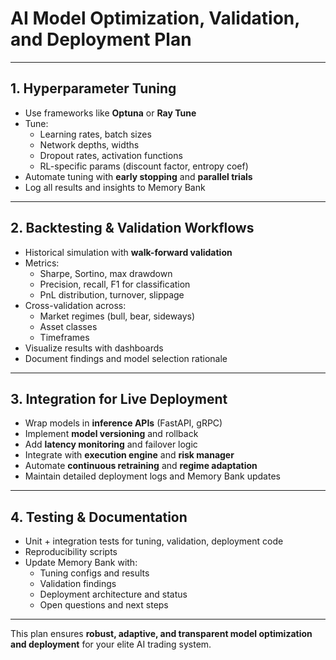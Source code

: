 # AI Model Optimization, Validation, and Deployment Plan

---

## 1. **Hyperparameter Tuning**

- Use frameworks like **Optuna** or **Ray Tune**
- Tune:
  - Learning rates, batch sizes
  - Network depths, widths
  - Dropout rates, activation functions
  - RL-specific params (discount factor, entropy coef)
- Automate tuning with **early stopping** and **parallel trials**
- Log all results and insights to Memory Bank

---

## 2. **Backtesting & Validation Workflows**

- Historical simulation with **walk-forward validation**
- Metrics:
  - Sharpe, Sortino, max drawdown
  - Precision, recall, F1 for classification
  - PnL distribution, turnover, slippage
- Cross-validation across:
  - Market regimes (bull, bear, sideways)
  - Asset classes
  - Timeframes
- Visualize results with dashboards
- Document findings and model selection rationale

---

## 3. **Integration for Live Deployment**

- Wrap models in **inference APIs** (FastAPI, gRPC)
- Implement **model versioning** and rollback
- Add **latency monitoring** and failover logic
- Integrate with **execution engine** and **risk manager**
- Automate **continuous retraining** and **regime adaptation**
- Maintain detailed deployment logs and Memory Bank updates

---

## 4. **Testing & Documentation**

- Unit + integration tests for tuning, validation, deployment code
- Reproducibility scripts
- Update Memory Bank with:
  - Tuning configs and results
  - Validation findings
  - Deployment architecture and status
  - Open questions and next steps

---

This plan ensures **robust, adaptive, and transparent model optimization and deployment** for your elite AI trading system.